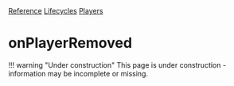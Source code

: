 <div class="pmwdoc-reference-breadcrumbs">
<a href="../../../">Reference</a>
<a href="../../">Lifecycles</a>
<a href="../">Players</a>
</div>

# onPlayerRemoved

!!! warning "Under construction"
    This page is under construction - information may be incomplete or missing.

